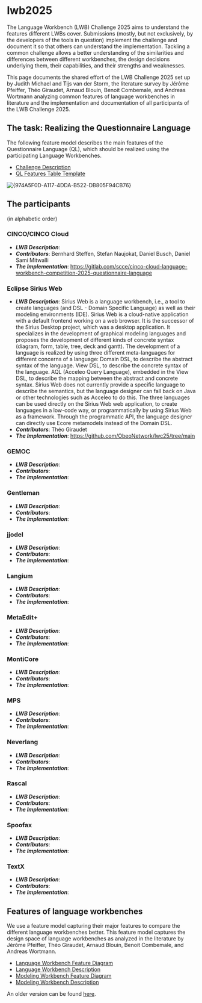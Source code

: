 # lwb2025

The Language Workbench (LWB) Challenge 2025 aims to understand the features different LWBs cover.
Submissions (mostly, but not exclusively, by the developers of the tools in question) implement the challenge and document it so that others can understand the implementation. Tackling a common challenge allows a better understanding of the similarities and differences between different workbenches, the design decisions underlying them, their capabilities, and their strengths and weaknesses.

This page documents the shared effort of the LWB Challenge 2025 set up by Judith Michael and Tijs van der Storm, the literature survey by Jérôme Pfeiffer, Théo Giraudet, Arnaud Blouin, Benoit Combemale, and Andreas Wortmann analyzing common features of language workbenches in literature and the implementation and documentation of all participants of the LWB Challenge 2025.

## The task: Realizing the Questionnaire Language

The following feature model describes the main features of the Questionnaire Language (QL), which should be realized using the participating Language Workbenches. 
* [Challenge Description](https://github.com/judithmichael/lwb25/blob/main/ChallengeTask.pdf)
* [QL Features Table Template](https://github.com/judithmichael/lwb25/blob/main/QLFeatures_Table_Template.xlsx)


![{974A5F0D-A117-4DDA-B522-DB805F94CB76}](https://github.com/user-attachments/assets/d9e28b78-1042-4eb9-a698-32b44a668bc7)


## The participants
(in alphabetic order)

### CINCO/CINCO Cloud 
* ***LWB Description***:
* ***Contributors***: Bernhard Steffen, Stefan Naujokat, Daniel Busch, Daniel Sami Mitwalli
* ***The Implementation***: https://gitlab.com/scce/cinco-cloud-language-workbench-competition-2025-questionnaire-language

### Eclipse Sirius Web
* ***LWB Description***: Sirius Web is a language workbench, i.e., a tool to create languages (and DSL - Domain Specific Language) as well as their modeling environments (IDE). Sirius Web is a cloud-native application with a default frontend working on a web browser. It is the successor of the Sirius Desktop project, which was a desktop application. It specializes in the development of graphical modeling languages and proposes the development of different kinds of concrete syntax (diagram, form, table, tree, deck and gantt). The development of a language is realized by using three different meta-languages for different concerns of a language: Domain DSL, to describe the abstract syntax of the language. View DSL, to describe the concrete syntax of the language. AQL (Acceleo Query Language), embedded in the View DSL, to describe the mapping between the abstract and concrete syntax. Sirius Web does not currently provide a specific language to describe the semantics, but the language designer can fall back on Java or other technologies such as Acceleo to do this. The three languages can be used directly on the Sirius Web web application, to create languages in a low-code way, or programmatically by using Sirius Web as a framework. Through the programmatic API, the language designer can directly use Ecore metamodels instead of the Domain DSL.
* ***Contributors***: Théo Giraudet
* ***The Implementation***: https://github.com/ObeoNetwork/lwc25/tree/main
  
### GEMOC 
* ***LWB Description***:
* ***Contributors***:
* ***The Implementation***:
  
### Gentleman
* ***LWB Description***:
* ***Contributors***:
* ***The Implementation***:
  
### jjodel 
* ***LWB Description***:
* ***Contributors***:
* ***The Implementation***:
  
### Langium 
* ***LWB Description***:
* ***Contributors***:
* ***The Implementation***:
  
### MetaEdit+
* ***LWB Description***:
* ***Contributors***:
* ***The Implementation***:
  
### MontiCore 
* ***LWB Description***:
* ***Contributors***:
* ***The Implementation***:
  
### MPS 
* ***LWB Description***:
* ***Contributors***:
* ***The Implementation***:
  
### Neverlang
* ***LWB Description***:
* ***Contributors***:
* ***The Implementation***:
  
### Rascal
* ***LWB Description***:
* ***Contributors***:
* ***The Implementation***:
  
### Spoofax 
* ***LWB Description***:
* ***Contributors***:
* ***The Implementation***:
  
### TextX
* ***LWB Description***:
* ***Contributors***:
* ***The Implementation***:
  
## Features of language workbenches

We use a feature model capturing their major features to compare the different language workbenches better.
This feature model captures the design space of language workbenches as analyzed in the literature by Jérôme Pfeiffer, Théo Giraudet, Arnaud Blouin, Benoit Combemale, and Andreas Wortmann. 

* [Language Workbench Feature Diagram](https://github.com/judithmichael/lwb25/blob/main/LanguageWorkbench_FeatureDiagram.png)
* [Language Workbench Description](https://github.com/judithmichael/lwb25/blob/main/LanguageWorkbench_Description.png)
* [Modeling Workbench Feature Diagram](https://github.com/judithmichael/lwb25/blob/main/ModelingWorkbench_FeatureDiagram.png)
* [Modeling Workbench Description](https://github.com/judithmichael/lwb25/blob/main/ModelingWorkbench_Description.png)



An older version can be found [here](https://doi.org/10.1016/j.cl.2015.08.007).




